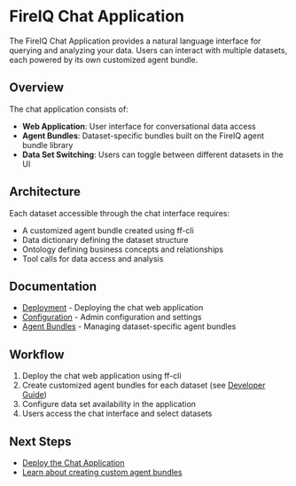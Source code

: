 # FireIQ Chat Application

The FireIQ Chat Application provides a natural language interface for querying and analyzing your data. Users can interact with multiple datasets, each powered by its own customized agent bundle.

## Overview

The chat application consists of:
- **Web Application**: User interface for conversational data access
- **Agent Bundles**: Dataset-specific bundles built on the FireIQ agent bundle library
- **Data Set Switching**: Users can toggle between different datasets in the UI

## Architecture

Each dataset accessible through the chat interface requires:
- A customized agent bundle created using ff-cli
- Data dictionary defining the dataset structure
- Ontology defining business concepts and relationships
- Tool calls for data access and analysis

## Documentation

- [Deployment](./deployment.md) - Deploying the chat web application
- [Configuration](./configuration.md) - Admin configuration and settings
- [Agent Bundles](./agent-bundles.md) - Managing dataset-specific agent bundles

## Workflow

1. Deploy the chat web application using ff-cli
2. Create customized agent bundles for each dataset (see [Developer Guide](../developer-guide/README.md))
3. Configure data set availability in the application
4. Users access the chat interface and select datasets

## Next Steps

- [Deploy the Chat Application](./deployment.md)
- [Learn about creating custom agent bundles](../developer-guide/customizing-bundles.md)

